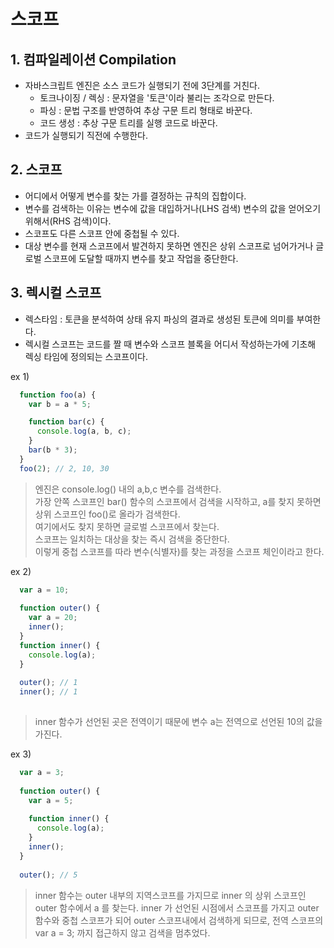 # 스코프

## 1. 컴파일레이션 Compilation
  - 자바스크립트 엔진은 소스 코드가 실행되기 전에 3단계를 거친다.
    * 토크나이징 / 렉싱 : 문자열을 '토큰'이라 불리는 조각으로 만든다. 
    * 파싱 : 문법 구조를 반영하여 추상 구문 트리 형태로 바꾼다.
    * 코드 생성 : 추상 구문 트리를 실행 코드로 바꾼다.
  - 코드가 실행되기 직전에 수행한다.
  
  
## 2. 스코프
  - 어디에서 어떻게 변수를 찾는 가를 결정하는 규칙의 집합이다.
  - 변수를 검색하는 이유는 변수에 값을 대입하거나(LHS 검색) 변수의 값을 얻어오기 위해서(RHS 검색)이다.
  - 스코프도 다른 스코프 안에 중첩될 수 있다.
  - 대상 변수를 현재 스코프에서 발견하지 못하면 엔진은 상위 스코프로 넘어가거나 글로벌 스코프에 도달할 때까지 변수를 찾고 작업을 중단한다.


## 3. 렉시컬 스코프
  - 렉스타임 : 토큰을 분석하여 상태 유지 파싱의 결과로 생성된 토큰에 의미를 부여한다.
  - 렉시컬 스코프는 코드를 짤 때 변수와 스코프 블록을 어디서 작성하는가에 기초해 렉싱 타임에 정의되는 스코프이다.

  ex 1)
  ```javascript
    function foo(a) {
      var b = a * 5;

      function bar(c) {
        console.log(a, b, c);
      }
      bar(b * 3);
    }
    foo(2); // 2, 10, 30
  ```
  > 엔진은 console.log() 내의 a,b,c 변수를 검색한다.<br />
  > 가장 안쪽 스코프인 bar() 함수의 스코프에서 검색을 시작하고, a를 찾지 못하면 상위 스코프인 foo()로 올라가 검색한다. <br/>여기에서도 찾지 못하면 글로벌 스코프에서 찾는다. <br />
  > 스코프는 일치하는 대상을 찾는 즉시 검색을 중단한다.<br />
  > 이렇게 중첩 스코프를 따라 변수(식별자)를 찾는 과정을 스코프 체인이라고 한다.
  
  ex 2)
  ```javascript
    var a = 10;
    
    function outer() {
      var a = 20;
      inner();
    }
    function inner() {
      console.log(a);
    }
    
    outer(); // 1
    inner(); // 1
      
  ```
  > inner 함수가 선언된 곳은 전역이기 때문에 변수 a는 전역으로 선언된 10의 값을 가진다.
  
  ex 3)
  ```javascript
    var a = 3;
    
    function outer() {
      var a = 5;
       
      function inner() {
        console.log(a);
      }
      inner();
    }
    
    outer(); // 5
  ```
  > inner 함수는 outer 내부의 지역스코프를 가지므로 inner 의 상위 스코프인 outer 함수에서 a 를 찾는다.
  > inner 가 선언된 시점에서 스코프를 가지고 outer 함수와 중첩 스코프가 되어 outer 스코프내에서 검색하게 되므로, 전역 스코프의 var a = 3; 까지 접근하지 않고 검색을 멈추었다.
  
  

